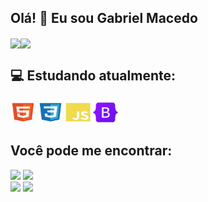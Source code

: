 ## Olá! 👋 Eu sou Gabriel Macedo

<div style="display: flex; flex-direction: row">
  <a href="https://github.com/anuraghazra/github-readme-stats" >
    <img align="center" src="https://github-readme-stats.vercel.app/api?username=gabriel491&show_icons=true&theme=radical&count_private=true&include_all_commits=true&hide=stars,prs&line_height=30" />
  </a>
  <a href="https://github.com/anuraghazra/convoychat">
    <img align="center" src="https://github-readme-stats.vercel.app/api/top-langs/?username=gabriel491&bg_color=141321&title_color=D83A7C&text_color=A9FEF7&layout=compact" />
  </a>
</div>
  
  ## 💻 Estudando atualmente:
<div style="display: inline_block">
  <img align="center" alt="Rafa-HTML" height="30" width="40" src="https://raw.githubusercontent.com/devicons/devicon/master/icons/html5/html5-original.svg">
  <img align="center" alt="Rafa-CSS" height="30" width="40" src="https://raw.githubusercontent.com/devicons/devicon/master/icons/css3/css3-original.svg">
  <img align="center" alt="Rafa-Js" height="30" width="40" src="https://raw.githubusercontent.com/devicons/devicon/master/icons/javascript/javascript-plain.svg">
  <img align="center" alt=" Bootstrap-img" height="40" width="40" src="https://github.com/devicons/devicon/blob/master/icons/bootstrap/bootstrap-original.svg">
</div>
  
  
  ## Você pode me encontrar:
  
<div style="display: inline_block">
  
  <a href="https://api.whatsapp.com/send?phone=5584999550658&text=Ol%C3%A1!"><img src="https://img.shields.io/badge/WhatsApp-25D366?style=for-the-badge&logo=whatsapp&logoColor=white"></a>
  <a href="https://www.instagram.com/gabriel3m3/" target="_blank"><img src="https://img.shields.io/badge/-Instagram-%23E4405F?style=for-the-badge&logo=instagram&logoColor=white" target="_blank"></a>  
  <a href = "mailto:contato@gmreal570@gmail.com"><img src="https://img.shields.io/badge/-Gmail-%23333?style=for-the-badge&logo=gmail&logoColor=white" target="_blank"></a>
  <a href="https://www.linkedin.com/in/gabriel-macedo123/" target="_blank"><img src="https://img.shields.io/badge/-LinkedIn-%230077B5?style=for-the-badge&logo=linkedin&logoColor=white" target="_blank"></a>
  
</div>
